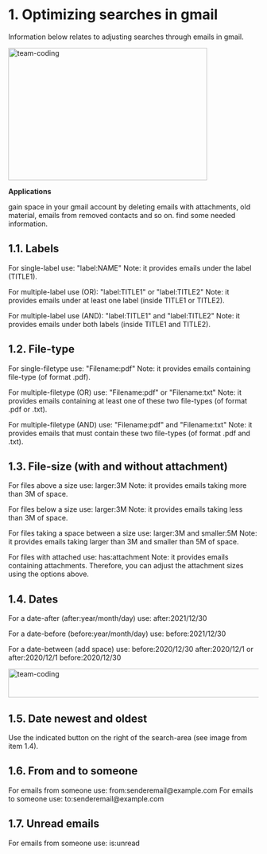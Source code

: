 <h1 align="left">1. Optimizing searches in gmail</h1>

Information below relates to adjusting searches through emails in gmail. 

<img align="center" src="https://upload.wikimedia.org/wikipedia/commons/thumb/8/86/Search-box_gmail_example.jpg/800px-Search-box_gmail_example.jpg" alt="team-coding" height="266" width="400" /></a>

<b>Applications</b>

gain space in your gmail account by deleting emails with attachments, old material, emails from removed contacts and so on. 
find some needed information.

<h2 align="left">1.1. Labels</h2>
For single-label use: "label:NAME"
Note: it provides emails under the label (TITLE1).

For multiple-label use (OR): "label:TITLE1" or "label:TITLE2"
Note: it provides emails under at least one label (inside TITLE1 or TITLE2).

For multiple-label use (AND): "label:TITLE1" and "label:TITLE2"
Note: it provides emails under both labels  (inside TITLE1 and TITLE2).

<h2 align="left">1.2. File-type</h2>
For single-filetype use: "Filename:pdf"
Note: it provides emails containing file-type (of format .pdf).

For multiple-filetype (OR) use: "Filename:pdf" or "Filename:txt"
Note: it provides emails containing at least one of these two file-types (of format .pdf or .txt).

For multiple-filetype (AND) use: "Filename:pdf" and "Filename:txt"
Note: it provides emails that must contain these two file-types (of format .pdf and .txt).

<h2 align="left">1.3. File-size (with and without attachment)</h2>
For files above a size use: larger:3M
Note: it provides emails taking more than 3M of space.

For files below a size use: larger:3M
Note: it provides emails taking less than 3M of space.

For files taking a space between a size use: larger:3M and smaller:5M
Note: it provides emails taking larger than 3M and smaller than 5M of space.

For files with attached use: has:attachment
Note: it provides emails containing attachments. Therefore, you can adjust the attachment sizes using the options above.

<h2 align="left">1.4. Dates</h2>

For a date-after (after:year/month/day) use: after:2021/12/30

For a date-before (before:year/month/day) use: before:2021/12/30

For a date-between (add space) use: before:2020/12/30 after:2020/12/1
or after:2020/12/1 before:2020/12/30 

<img align="center" src="https://upload.wikimedia.org/wikipedia/commons/thumb/d/dc/Search_emails_between_a_period_in_gmail.jpg/800px-Search_emails_between_a_period_in_gmail.jpg" alt="team-coding" height="58" width="800" /></a>

<h2 align="left">1.5. Date newest and oldest</h2>
Use the indicated button on the right of the search-area (see image from item 1.4).

<h2 align="left">1.6. From and to someone</h2>
For emails from someone use: from:senderemail@example.com
For emails to someone use: to:senderemail@example.com 

<h2 align="left">1.7. Unread emails</h2>
For emails from someone use: is:unread
